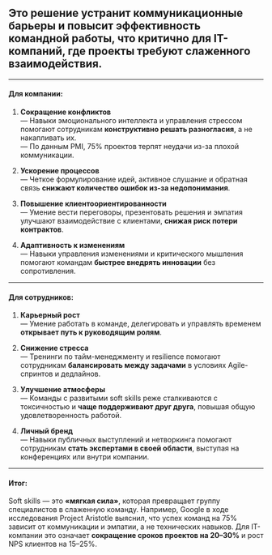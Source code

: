 ## Это решение **устранит коммуникационные барьеры и повысит эффективность командной работы**, что критично для IT-компаний, где проекты требуют слаженного взаимодействия.  

---
#### **Для компании:**  
1. **Сокращение конфликтов**  
   — Навыки эмоционального интеллекта и управления стрессом помогают сотрудникам **конструктивно решать разногласия**, а не накапливать их.  
   — По данным PMI, 75% проектов терпят неудачи из-за плохой коммуникации.  

2. **Ускорение процессов**  
   — Четкое формулирование идей, активное слушание и обратная связь **снижают количество ошибок из-за недопонимания**.  

3. **Повышение клиентоориентированности**  
   — Умение вести переговоры, презентовать решения и эмпатия улучшают взаимодействие с клиентами, **снижая риск потери контрактов**.  

4. **Адаптивность к изменениям**  
   — Навыки управления изменениями и критического мышления помогают командам **быстрее внедрять инновации** без сопротивления.  

---

#### **Для сотрудников:**  
1. **Карьерный рост**  
   — Умение работать в команде, делегировать и управлять временем **открывает путь к руководящим ролям**.  

2. **Снижение стресса**  
   — Тренинги по тайм-менеджменту и resilience помогают сотрудникам **балансировать между задачами** в условиях Agile-спринтов и дедлайнов.  

3. **Улучшение атмосферы**  
   — Команды с развитыми soft skills реже сталкиваются с токсичностью и **чаще поддерживают друг друга**, повышая общую удовлетворенность работой.  

4. **Личный бренд**  
   — Навыки публичных выступлений и нетворкинга помогают сотрудникам **стать экспертами в своей области**, выступая на конференциях или внутри компании.  

---
#### **Итог:**  
Soft skills — это **«мягкая сила»**, которая превращает группу специалистов в слаженную команду. Например, Google в ходе исследования Project Aristotle выяснил, что успех команд на 75% зависит от коммуникации и эмпатии, а не технических навыков. Для IT-компании это означает **сокращение сроков проектов на 20–30%** и рост NPS клиентов на 15–25%.